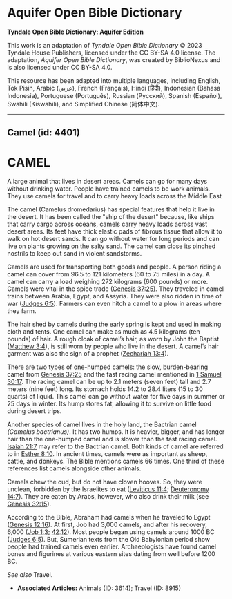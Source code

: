 # Aquifer Open Bible Dictionary

**Tyndale Open Bible Dictionary: Aquifer Edition**

This work is an adaptation of *Tyndale Open Bible Dictionary* © 2023 Tyndale House Publishers, licensed under the CC BY\-SA 4\.0 license. The adaptation, *Aquifer Open Bible Dictionary*, was created by BiblioNexus and is also licensed under CC BY\-SA 4\.0\.

This resource has been adapted into multiple languages, including English, Tok Pisin, Arabic (عربي), French (Français), Hindi (हिंदी), Indonesian (Bahasa Indonesia), Portuguese (Português), Russian (Русский), Spanish (Español), Swahili (Kiswahili), and Simplified Chinese (简体中文).



--------------------------------

## Camel (id: 4401)

CAMEL
=====

A large animal that lives in desert areas. Camels can go for many days without drinking water. People have trained camels to be work animals. They use camels for travel and to carry heavy loads across the Middle East

The camel (Camelus dromedarius) has special features that help it live in the desert. It has been called the "ship of the desert" because, like ships that carry cargo across oceans, camels carry heavy loads across vast desert areas. Its feet have thick elastic pads of fibrous tissue that allow it to walk on hot desert sands. It can go without water for long periods and can live on plants growing on the salty sand. The camel can close its pinched nostrils to keep out sand in violent sandstorms.

Camels are used for transporting both goods and people. A person riding a camel can cover from 96\.5 to 121 kilometers (60 to 75 miles) in a day. A camel can carry a load weighing 272 kilograms (600 pounds) or more. Camels were vital in the spice trade ([Genesis 37:25](https://ref.ly/Gen37:25)). They traveled in camel trains between Arabia, Egypt, and Assyria. They were also ridden in time of war ([Judges 6:5](https://ref.ly/Judg6:5)). Farmers can even hitch a camel to a plow in areas where they farm.

The hair shed by camels during the early spring is kept and used in making cloth and tents. One camel can make as much as 4\.5 kilograms (ten pounds) of hair. A rough cloak of camel’s hair, as worn by John the Baptist ([Matthew 3:4](https://ref.ly/Matt3:4)), is still worn by people who live in the desert. A camel’s hair garment was also the sign of a prophet ([Zechariah 13:4](https://ref.ly/Zech13:4)).

There are two types of one\-humped camels: the slow, burden\-bearing camel from [Genesis 37:25](https://ref.ly/Gen37:25) and the fast racing camel mentioned in [1 Samuel 30:17](https://ref.ly/1Sam30:17). The racing camel can be up to 2\.1 meters (seven feet) tall and 2\.7 meters (nine feet) long. Its stomach holds 14\.2 to 28\.4 liters (15 to 30 quarts) of liquid. This camel can go without water for five days in summer or 25 days in winter. Its hump stores fat, allowing it to survive on little food during desert trips.

Another species of camel lives in the holy land, the Bactrian camel *(Camelus bactrianus)*. It has two humps. It is heavier, bigger, and has longer hair than the one\-humped camel and is slower than the fast racing camel. [Isaiah 21:7](https://ref.ly/Isa21:7) may refer to the Bactrian camel. Both kinds of camel are referred to in [Esther 8:10](https://ref.ly/Esth8:10). In ancient times, camels were as important as sheep, cattle, and donkeys. The Bible mentions camels 66 times. One third of these references list camels alongside other animals.

Camels chew the cud, but do not have cloven hooves. So, they were unclean, forbidden by the Israelites to eat ([Leviticus 11:4](https://ref.ly/Lev11:4); [Deuteronomy 14:7](https://ref.ly/Deut14:7)). They are eaten by Arabs, however, who also drink their milk (see [Genesis 32:15](https://ref.ly/Gen32:15)).

According to the Bible, Abraham had camels when he traveled to Egypt ([Genesis 12:16](https://ref.ly/Gen12:16)). At first, Job had 3,000 camels, and after his recovery, 6,000 ([Job 1:3](https://ref.ly/Job1:3); [42:12](https://ref.ly/Job42:12)). Most people began using camels around 1000 BC ([Judges 6:5](https://ref.ly/Judg6:5)). But, Sumerian texts from the Old Babylonian period show people had trained camels even earlier. Archaeologists have found camel bones and figurines at various eastern sites dating from well before 1200 BC.

*See also* Travel.

* **Associated Articles:** Animals (ID: 3614); Travel (ID: 8915)

